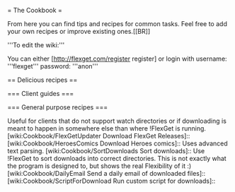 = The Cookbook =

From here you can find tips and recipes for common tasks.
Feel free to add your own recipes or improve existing ones.[[BR]]

'''To edit the wiki:'''

You can either [http://flexget.com/register register] or login with username: '''flexget''' password: '''anon'''

== Delicious recipes ==

 [wiki:Cookbook/Series Recipes for series]::
 [wiki:Cookbook/Movies Recipes for movies]::

=== Client guides ===

 [wiki:Cookbook/rTorrent Complete working example for rTorrent]::

=== General purpose recipes ===

 [wiki:Cookbook/MakeRssForDownload Generate download RSS for other clients]::
 Useful for clients that do not support watch directories or if downloading is meant to happen in somewhere else than where !FlexGet is running.
 [wiki:Cookbook/FlexGetUpdater Download FlexGet Releases]::
 [wiki:Cookbook/HeroesComics Download Heroes comics]::
 Uses advanced text parsing.
 [wiki:Cookbook/SortDownloads Sort downloads]::
 Use !FlexGet to sort downloads into correct directories. This is not exactly what the program is designed to, but shows the real Flexibility of it :)
 [wiki:Cookbook/DailyEmail Send a daily email of downloaded files]::
 [wiki:Cookbook/ScriptForDownload Run custom script for downloads]::
